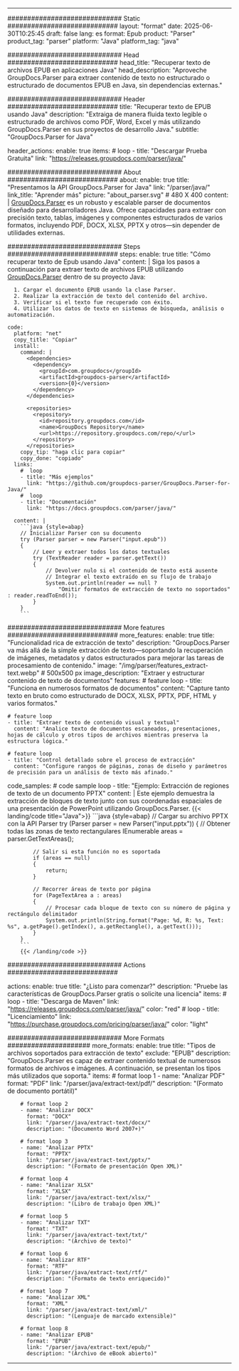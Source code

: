


---
############################# Static ############################
layout: "format"
date:  2025-06-30T10:25:45
draft: false
lang: es
format: Epub
product: "Parser"
product_tag: "parser"
platform: "Java"
platform_tag: "java"

############################# Head ############################
head_title: "Recuperar texto de archivos EPUB en aplicaciones Java"
head_description: "Aproveche GroupDocs.Parser para extraer contenido de texto no estructurado o estructurado de documentos EPUB en Java, sin dependencias externas."

############################# Header ############################
title: "Recuperar texto de EPUB usando Java" 
description: "Extraiga de manera fluida texto legible o estructurado de archivos como PDF, Word, Excel y más utilizando GroupDocs.Parser en sus proyectos de desarrollo Java."
subtitle: "GroupDocs.Parser for Java" 

header_actions:
  enable: true
  items:
    #  loop
    - title: "Descargar Prueba Gratuita"
      link: "https://releases.groupdocs.com/parser/java/"
      
############################# About ############################
about:
    enable: true
    title: "Presentamos la API GroupDocs.Parser for Java"
    link: "/parser/java/"
    link_title: "Aprender más"
    picture: "about_parser.svg" # 480 X 400
    content: |
       [GroupDocs.Parser](/parser/java/) es un robusto y escalable parser de documentos diseñado para desarrolladores Java. Ofrece capacidades para extraer con precisión texto, tablas, imágenes y componentes estructurados de varios formatos, incluyendo PDF, DOCX, XLSX, PPTX y otros—sin depender de utilidades externas.

############################# Steps ############################
steps:
    enable: true
    title: "Cómo recuperar texto de Epub usando Java"
    content: |
      Siga los pasos a continuación para extraer texto de archivos EPUB utilizando [GroupDocs.Parser](/parser/java/) dentro de su proyecto Java:
      
      1. Cargar el documento EPUB usando la clase Parser.
      2. Realizar la extracción de texto del contenido del archivo.
      3. Verificar si el texto fue recuperado con éxito.
      4. Utilizar los datos de texto en sistemas de búsqueda, análisis o automatización.
   
    code:
      platform: "net"
      copy_title: "Copiar"
      install:
        command: |
          <dependencies>
            <dependency>
              <groupId>com.groupdocs</groupId>
              <artifactId>groupdocs-parser</artifactId>
              <version>{0}</version>
            </dependency>
          </dependencies>

          <repositories>
            <repository>
              <id>repository.groupdocs.com</id>
              <name>GroupDocs Repository</name>
              <url>https://repository.groupdocs.com/repo/</url>
            </repository>
          </repositories>
        copy_tip: "haga clic para copiar"
        copy_done: "copiado"
      links:
        #  loop
        - title: "Más ejemplos"
          link: "https://github.com/groupdocs-parser/GroupDocs.Parser-for-Java/"
        #  loop
        - title: "Documentación"
          link: "https://docs.groupdocs.com/parser/java/"
          
      content: |
        ```java {style=abap}
        // Inicializar Parser con su documento
        try (Parser parser = new Parser("input.epub"))
        {
            // Leer y extraer todos los datos textuales
            try (TextReader reader = parser.getText())
            {
                // Devolver nulo si el contenido de texto está ausente
                // Integrar el texto extraído en su flujo de trabajo
                System.out.println(reader == null ? 
                    "Omitir formatos de extracción de texto no soportados" : reader.readToEnd());
            }
        }
        ```            

############################# More features ############################
more_features:
  enable: true
  title: "Funcionalidad rica de extracción de texto"
  description: "GroupDocs.Parser va más allá de la simple extracción de texto—soportando la recuperación de imágenes, metadatos y datos estructurados para mejorar las tareas de procesamiento de contenido."
  image: "/img/parser/features_extract-text.webp" # 500x500 px
  image_description: "Extraer y estructurar contenido de texto de documentos"
  features:
    # feature loop
    - title: "Funciona en numerosos formatos de documentos"
      content: "Capture tanto texto en bruto como estructurado de DOCX, XLSX, PPTX, PDF, HTML y varios formatos."

    # feature loop
    - title: "Extraer texto de contenido visual y textual"
      content: "Analice texto de documentos escaneados, presentaciones, hojas de cálculo y otros tipos de archivos mientras preserva la estructura lógica."

    # feature loop
    - title: "Control detallado sobre el proceso de extracción"
      content: "Configure rangos de páginas, zonas de diseño y parámetros de precisión para un análisis de texto más afinado."
      
  code_samples:
    # code sample loop
    - title: "Ejemplo: Extracción de regiones de texto de un documento PPTX"
      content: |
        Este ejemplo demuestra la extracción de bloques de texto junto con sus coordenadas espaciales de una presentación de PowerPoint utilizando GroupDocs.Parser.
        {{< landing/code title="Java">}}
        ```java {style=abap}
        //  Cargar su archivo PPTX con la API Parser
        try (Parser parser = new Parser("input.pptx"))
        {
            // Obtener todas las zonas de texto rectangulares
            IEnumerable<PageTextArea> areas = parser.GetTextAreas();

            // Salir si esta función no es soportada
            if (areas == null)
            {
                return;
            }

            // Recorrer áreas de texto por página
            for (PageTextArea a : areas)
            {
                // Procesar cada bloque de texto con su número de página y rectángulo delimitador
                System.out.println(String.format("Page: %d, R: %s, Text: %s", a.getPage().getIndex(), a.getRectangle(), a.getText()));
            }
        }
        ```
        {{< /landing/code >}}


############################# Actions ############################

actions:
  enable: true
  title: "¿Listo para comenzar?"
  description: "Pruebe las características de GroupDocs.Parser gratis o solicite una licencia"
  items:
    #  loop
    - title: "Descarga de Maven"
      link: "https://releases.groupdocs.com/parser/java/"
      color: "red"
        #  loop
    - title: "Licenciamiento"
      link: "https://purchase.groupdocs.com/pricing/parser/java/"
      color: "light"


############################# More Formats #####################
more_formats:
    enable: true
    title: "Tipos de archivos soportados para extracción de texto"
    exclude: "EPUB"
    description: "GroupDocs.Parser es capaz de extraer contenido textual de numerosos formatos de archivos e imágenes. A continuación, se presentan los tipos más utilizados que soporta."
    items: 
        # format loop 1
        - name: "Analizar PDF"
          format: "PDF"
          link: "/parser/java/extract-text/pdf/"
          description: "(Formato de documento portátil)"
          
        # format loop 2
        - name: "Analizar DOCX"
          format: "DOCX"
          link: "/parser/java/extract-text/docx/"
          description: "(Documento Word 2007+)"
          
        # format loop 3
        - name: "Analizar PPTX"
          format: "PPTX"
          link: "/parser/java/extract-text/pptx/"
          description: "(Formato de presentación Open XML)"
          
        # format loop 4
        - name: "Analizar XLSX"
          format: "XLSX"
          link: "/parser/java/extract-text/xlsx/"
          description: "(Libro de trabajo Open XML)"
          
        # format loop 5
        - name: "Analizar TXT"
          format: "TXT"
          link: "/parser/java/extract-text/txt/"
          description: "(Archivo de texto)"
          
        # format loop 6
        - name: "Analizar RTF"
          format: "RTF"
          link: "/parser/java/extract-text/rtf/"
          description: "(Formato de texto enriquecido)"
          
        # format loop 7
        - name: "Analizar XML"
          format: "XML"
          link: "/parser/java/extract-text/xml/"
          description: "(Lenguaje de marcado extensible)"
          
        # format loop 8
        - name: "Analizar EPUB"
          format: "EPUB"
          link: "/parser/java/extract-text/epub/"
          description: "(Archivo de eBook abierto)"
         
          

---
